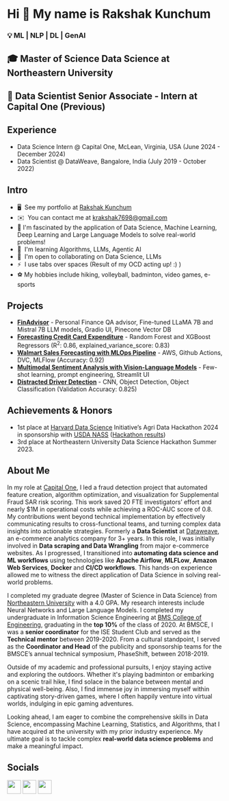 Hi 👋 My name is Rakshak Kunchum
================================

### 💡 ML | NLP | DL | GenAI

🎓 Master of Science Data Science at Northeastern University
--------------------------------------------------------

🚀 Data Scientist Senior Associate - Intern at Capital One (Previous)
--------------------------------------------------------

## Experience
* Data Science Intern @ Capital One, McLean, Virginia, USA (June 2024 - December 2024)
* Data Scientist @ DataWeave, Bangalore, India (July 2019 - October 2022)

## Intro

* 🖥️  See my portfolio at [Rakshak Kunchum](https://krakshak.netlify.app/)
* ✉️  You can contact me at [krakshak7698@gmail.com](mailto:krakshak7698@gmail.com)
* 🔭  I'm fascinated by the application of Data Science, Machine Learning, Deep Learning and Large Language Models to solve real-world problems!
* 🧠  I'm learning Algorithms, LLMs, Agentic AI
* 🤝  I'm open to collaborating on Data Science, LLMs
* ⚡  I use tabs over spaces (Result of my OCD acting up! :) )
* ⚽  My hobbies include hiking, volleyball, badminton, video games, e-sports

## Projects

* [**FinAdvisor**](https://github.com/sriksven/FinAdvisor_LLM) - Personal Finance QA advisor, Fine-tuned LLaMA 7B and Mistral 7B LLM models, Gradio UI, Pinecone Vector DB
* [**Forecasting Credit Card Expenditure**](https://github.com/krakshak/credit-card-spend) - Random Forest and XGBoost Regressors (R<sup>2</sup>: 0.86, explained_variance_score: 0.83)
* [**Walmart Sales Forecasting with MLOps Pipeline**](https://github.com/krakshak/walmart-mlops) - AWS, Github Actions, DVC, MLFlow (Accuracy: 0.92)
* [**Multimodal Sentiment Analysis with Vision-Language Models**](https://github.com/RazerEdge64/6120-Project/tree/main) - Few-shot learning, prompt engineering, Streamlit UI 
* [**Distracted Driver Detection**](https://github.com/krakshak/kaggle-distracted-driver-detection) - CNN, Object Detection, Object Classification (Validation Accuracy: 0.825)

## Achievements & Honors

*	1st place at [Harvard Data Science](https://datascience.harvard.edu/) Initiative’s Agri Data Hackathon 2024 in sponsorship with [USDA NASS](https://www.nass.usda.gov/) ([Hackathon results](https://datascience.harvard.edu/2024/10/25/tackling-agriculture-and-food-security-in-a-changing-climate-celebrating-solutions-from-the-hdsi-agri-datathon))
*	3rd place at Northeastern University Data Science Hackathon Summer 2023.


## About Me
In my role at [Capital One](https://www.capitalone.com/), I led a fraud detection project that automated feature creation, algorithm optimization, and visualization for Supplemental Fraud SAR risk scoring. This work saved 20 FTE investigators’ effort and nearly $1M in operational costs while achieving a ROC-AUC score of 0.8. My contributions went beyond technical implementation by effectively communicating results to cross-functional teams, and turning complex data insights into actionable strategies. Formerly a <b>Data Scientist</b> at [Dataweave](https://dataweave.com/), an e-commerce analytics company for 3+ years. In this role, I was initially involved in <b>Data scraping and Data Wrangling</b> from major e-commerce websites. As I progressed, I transitioned into <b>automating data science and ML workflows</b> using technologies like <b>Apache Airflow</b>, <b>MLFLow</b>, <b>Amazon Web Services</b>, <b>Docker</b> and <b>CI/CD workflows</b>. This hands-on experience allowed me to witness the direct application of Data Science in solving real-world problems.

I completed my graduate degree (Master of Science in Data Science) from [Northeastern University](https://catalog.northeastern.edu/graduate/computer-information-science/computer-science/data-science-ms/#programrequirementstext) with a 4.0 GPA. My research interests include Neural Networks and Large Language Models. I completed my undergraduate in Information Science Engineering at [BMS College of Engineering](https://www.bmsce.ac.in/), graduating in the <b>top 10%</b> of the class of 2020. At BMSCE, I was a <b>senior coordinator</b> for the ISE Student Club and served as the <b>Technical mentor</b> between 2019-2020. From a cultural standpoint, I served as the <b>Coordinator and Head</b> of the publicity and sponsorship teams for the BMSCE’s annual technical symposium, PhaseShift, between 2018-2019.

Outside of my academic and professional pursuits, I enjoy staying active and exploring the outdoors. Whether it's playing badminton or embarking on a scenic trail hike, I find solace in the balance between mental and physical well-being. Also, I find immense joy in immersing myself within captivating story-driven games, where I often happily venture into virtual worlds, indulging in epic gaming adventures.

Looking ahead, I am eager to combine the comprehensive skills in Data Science, encompassing Machine Learning, Statistics, and Algorithms, that I have acquired at the university with my prior industry experience. My ultimate goal is to tackle complex <b>real-world data science problems</b> and make a meaningful impact.  

## Socials

<p align="left"> <a href="https://www.github.com/krakshak" target="_blank" rel="noreferrer"><img src="https://raw.githubusercontent.com/danielcranney/readme-generator/main/public/icons/socials/github.svg" width="32" height="32" /></a> 
<a href="https://www.linkedin.com/in/rakshak-kunchum" target="_blank" rel="noreferrer"><img src="https://raw.githubusercontent.com/danielcranney/readme-generator/main/public/icons/socials/linkedin.svg" width="32" height="32" /></a>
<a href="http://www.instagram.com/rakshak.kunchum" target="_blank" rel="noreferrer"><img src="https://raw.githubusercontent.com/danielcranney/readme-generator/main/public/icons/socials/instagram.svg" width="32" height="32" /></a></p>
